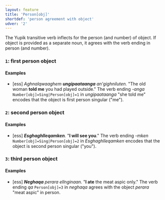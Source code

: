 ```yaml
---
layout: feature
title: 'Person[obj]'
shortdef: 'person agreement with object'
udver: '2'
---
```


The Yupik transitive verb inflects for the person (and number) of object. If object is provided as a separate noun, it agrees with the verb ending in person (and number).

### <a name="1">`1`</a>: first person object

#### Examples
* [ess] _Aghnalqwaaghem <b>ungipaataanga</b> an'gighniluten._ "The old woman <b>told me</b> you had played outside." The verb ending _-anga_ `Number[obj]=Sing|Person[obj]=1` in _ungipaataanga_ "she told me" encodes that the object is first person singular ("me").

### <a name="2">`2`</a>: second person object

#### Examples

* [ess] _<b>Esghaghlleqamken</b>._ "<b>I will see you</b>." The verb ending _-mken_ `Number[obj]=Sing|Person[obj]=2` in _Esghaghlleqamken_ encodes that the object is second person singular ("you").

### <a name="3">`3`</a>: third person object

#### Examples

* [ess] _<b>Neghaqa</b> perara ellnginaan._ "<b>I ate</b> the meat aspic only." The verb ending _qa_ `Person[obj]=3` in _neghaqa_ agrees with the object _perara_ "meat aspic" in person.
<!-- Interlanguage links updated Ne 5. května 2024, 18:20:14 CEST -->
